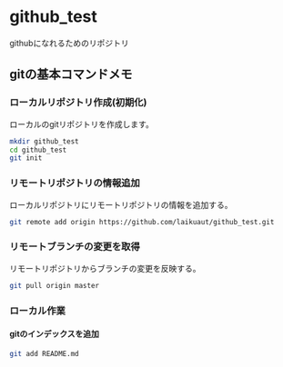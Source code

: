 # github_test
githubになれるためのリポジトリ

## gitの基本コマンドメモ

### ローカルリポジトリ作成(初期化)

ローカルのgitリポジトリを作成します。

```Bash
mkdir github_test
cd github_test
git init
```

### リモートリポジトリの情報追加

ローカルリポジトリにリモートリポジトリの情報を追加する。

```Bash
git remote add origin https://github.com/laikuaut/github_test.git
```

### リモートブランチの変更を取得

リモートリポジトリからブランチの変更を反映する。

```Bash
git pull origin master
```

### ローカル作業

#### gitのインデックスを追加

```Bash
git add README.md
```
